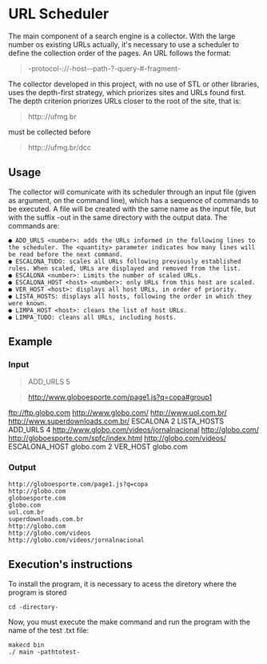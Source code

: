 # URL Scheduler

The main component of a search engine is a collector. With the large number os existing URLs actually, it's necessary to use a scheduler to define the collection order of the pages. An URL follows the format:
> -protocol-://-host--path-?-query-#-fragment-
  
The collector developed in this project, with no use of STL or other libraries, uses the depth-first strategy, which priorizes sites and URLs found first. The depth criterion priorizes URLs closer to the root of the site, that is:
> http:://ufmg.br 

must be collected before 
> http:://ufmg.br/dcc

## Usage
The collector will comunicate with its scheduler through an input file (given as argument, on the command line), which has a sequence of commands to be executed. A file will be created with the same name as the input file, but with the suffix -out in the same directory with the output data. The commands are:
```
● ADD_URLS <number>: adds the URLs informed in the following lines to the scheduler. The <quantity> parameter indicates how many lines will be read before the next command.
● ESCALONA_TUDO: scales all URLs following previously established rules. When scaled, URLs are displayed and removed from the list. 
● ESCALONA <number>: Limits the number of scaled URLs.
● ESCALONA_HOST <host> <number>: only URLs from this host are scaled.
● VER_HOST <host>: displays all host URLs, in order of priority.
● LISTA_HOSTS: displays all hosts, following the order in which they were known.
● LIMPA_HOST <host>: cleans the list of host URLs. 
● LIMPA_TUDO: cleans all URLs, including hosts.
```
 
## Example
### Input

>ADD_URLS 5

>http://www.globoesporte.com/page1.js?q=copa#group1
 
ftp://ftp.globo.com
http://www.globo.com/
http://www.uol.com.br/
http://www.superdownloads.com.br/
ESCALONA 2
LISTA_HOSTS
ADD_URLS 4
http://www.globo.com/videos/jornalnacional
http://globo.com/
http://globoesporte.com/spfc/index.html
http://globo.com/videos/
ESCALONA_HOST globo.com 2 
VER_HOST globo.com
  
### Output
```
http://globoesporte.com/page1.js?q=copa
http://globo.com
globoesporte.com
globo.com
uol.com.br
superdownloads.com.br  
http://globo.com
http://globo.com/videos
http://globo.com/videos/jornalnacional
```

## Execution's instructions
To install the program, it is necessary to acess the diretory where the program is stored
```
cd -directory-
```

Now, you must execute the make command and run the program with the name of the test .txt file:
```
makecd bin
./ main -pathtotest-
```



